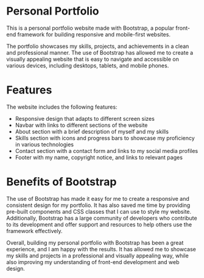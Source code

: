 # Personal Portfolio
This is a personal portfolio website made with Bootstrap, a popular front-end framework for building responsive and mobile-first websites.

The portfolio showcases my skills, projects, and achievements in a clean and professional manner. The use of Bootstrap has allowed me to create a visually appealing website that is easy to navigate and accessible on various devices, including desktops, tablets, and mobile phones.

# Features
The website includes the following features:

- Responsive design that adapts to different screen sizes
- Navbar with links to different sections of the website
- About section with a brief description of myself and my skills
- Skills section with icons and progress bars to showcase my proficiency in various technologies
- Contact section with a contact form and links to my social media profiles
- Footer with my name, copyright notice, and links to relevant pages
# Benefits of Bootstrap
The use of Bootstrap has made it easy for me to create a responsive and consistent design for my portfolio. It has also saved me time by providing pre-built components and CSS classes that I can use to style my website. Additionally, Bootstrap has a large community of developers who contribute to its development and offer support and resources to help others use the framework effectively.

Overall, building my personal portfolio with Bootstrap has been a great experience, and I am happy with the results. It has allowed me to showcase my skills and projects in a professional and visually appealing way, while also improving my understanding of front-end development and web design.




